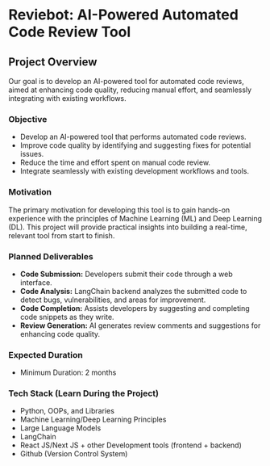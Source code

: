 # Reviebot: AI-Powered Automated Code Review Tool

## Project Overview

Our goal is to develop an AI-powered tool for automated code reviews, aimed at enhancing code quality, reducing manual effort, and seamlessly integrating with existing workflows.

### Objective

- Develop an AI-powered tool that performs automated code reviews.
- Improve code quality by identifying and suggesting fixes for potential issues.
- Reduce the time and effort spent on manual code review.
- Integrate seamlessly with existing development workflows and tools.

### Motivation

The primary motivation for developing this tool is to gain hands-on experience with the principles of Machine Learning (ML) and Deep Learning (DL). This project will provide practical insights into building a real-time, relevant tool from start to finish.

### Planned Deliverables

- **Code Submission:** Developers submit their code through a web interface.
- **Code Analysis:** LangChain backend analyzes the submitted code to detect bugs, vulnerabilities, and areas for improvement.
- **Code Completion:** Assists developers by suggesting and completing code snippets as they write.
- **Review Generation:** AI generates review comments and suggestions for enhancing code quality.

### Expected Duration

- Minimum Duration: 2 months

### Tech Stack (Learn During the Project)

- Python, OOPs, and Libraries
- Machine Learning/Deep Learning Principles
- Large Language Models
- LangChain
- React JS/Next JS + other Development tools (frontend + backend)
- Github (Version Control System)